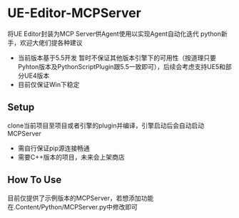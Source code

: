 # UE-Editor-MCPServer
将UE Editor封装为MCP Server供Agent使用以实现Agent自动化迭代
python新手，欢迎大佬们提各种建议

- 当前版本基于5.5开发 暂时不保证其他版本引擎下的可用性（按道理只要Pyhton版本及PythonScriptPlugin跟5.5一致即可），后续会考虑支持UE5和部分UE4版本
- 目前仅保证Win下稳定
## Setup
clone当前项目至项目或者引擎的plugin并编译，引擎启动后会自动启动MCPServer
- 需自行保证pip源连接畅通
- 需要C++版本的项目，未来会上架商店

## How To Use
目前仅提供了示例版本的MCPServer，若想添加功能在.Content/Python/MCPServer.py中修改即可
